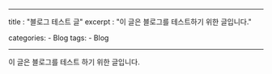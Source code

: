 ___
title : "블로그 테스트 글"
excerpt : "이 글은 블로그를 테스트하기 위한 글입니다."

categories:
    - Blog
tags:
    - Blog
___

이 글은 블로그를 테스트 하기 위한 글입니다.

